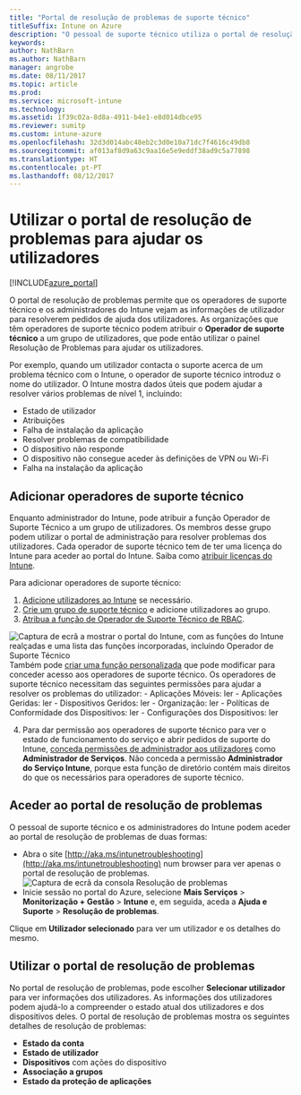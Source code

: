 ```yaml
---
title: "Portal de resolução de problemas de suporte técnico"
titleSuffix: Intune on Azure
description: "O pessoal de suporte técnico utiliza o portal de resolução de problemas para resolver problemas técnicos dos utilizadores"
keywords: 
author: NathBarn
ms.author: NathBarn
manager: angrobe
ms.date: 08/11/2017
ms.topic: article
ms.prod: 
ms.service: microsoft-intune
ms.technology: 
ms.assetid: 1f39c02a-8d8a-4911-b4e1-e8d014dbce95
ms.reviewer: sumitp
ms.custom: intune-azure
ms.openlocfilehash: 32d3d014abc48eb2c3d0e10a71dc7f4616c49db8
ms.sourcegitcommit: af013af8d9a63c9aa16e5e9eddf38ad9c5a77898
ms.translationtype: HT
ms.contentlocale: pt-PT
ms.lasthandoff: 08/12/2017
---
```

# <a name="use-the-troubleshooting-portal-to-help-users"></a>Utilizar o portal de resolução de problemas para ajudar os utilizadores

[!INCLUDE[azure_portal](./includes/azure_portal.md)]

O portal de resolução de problemas permite que os operadores de suporte técnico e os administradores do Intune vejam as informações de utilizador para resolverem pedidos de ajuda dos utilizadores. As organizações que têm operadores de suporte técnico podem atribuir o **Operador de suporte técnico** a um grupo de utilizadores, que pode então utilizar o painel Resolução de Problemas para ajudar os utilizadores.

Por exemplo, quando um utilizador contacta o suporte acerca de um problema técnico com o Intune, o operador de suporte técnico introduz o nome do utilizador. O Intune mostra dados úteis que podem ajudar a resolver vários problemas de nível 1, incluindo:
- Estado de utilizador
- Atribuições
- Falha de instalação da aplicação
- Resolver problemas de compatibilidade
- O dispositivo não responde
-   O dispositivo não consegue aceder às definições de VPN ou Wi-Fi
-   Falha na instalação da aplicação

## <a name="add-help-desk-operators"></a>Adicionar operadores de suporte técnico
Enquanto administrador do Intune, pode atribuir a função Operador de Suporte Técnico a um grupo de utilizadores. Os membros desse grupo podem utilizar o portal de administração para resolver problemas dos utilizadores. Cada operador de suporte técnico tem de ter uma licença do Intune para aceder ao portal do Intune. Saiba como [atribuir licenças do Intune](licenses-assign.md).

Para adicionar operadores de suporte técnico:
1. [Adicione utilizadores ao Intune](users-add.md) se necessário.
2. [Crie um grupo de suporte técnico](groups-add.md) e adicione utilizadores ao grupo.
3. [Atribua a função de Operador de Suporte Técnico de RBAC](role-based-access-control.md#built-in-roles).

  ![Captura de ecrã a mostrar o portal do Intune, com as funções do Intune realçadas e uma lista das funções incorporadas, incluindo Operador de Suporte Técnico](./media/help-desk-user-add.png) Também pode [criar uma função personalizada](role-based-access-control.md#custom-roles) que pode modificar para conceder acesso aos operadores de suporte técnico.  Os operadores de suporte técnico necessitam das seguintes permissões para ajudar a resolver os problemas do utilizador:
    - Aplicações Móveis: ler
    - Aplicações Geridas: ler
    - Dispositivos Geridos: ler
    - Organização: ler
    - Políticas de Conformidade dos Dispositivos: ler
    - Configurações dos Dispositivos: ler

4. Para dar permissão aos operadores de suporte técnico para ver o estado de funcionamento do serviço e abrir pedidos de suporte do Intune, [conceda permissões de administrador aos utilizadores](https://docs.microsoft.com/azure/active-directory/active-directory-users-assign-role-azure-portal) como **Administrador de Serviços**. Não conceda a permissão **Administrador do Serviço Intune**, porque esta função de diretório contém mais direitos do que os necessários para operadores de suporte técnico.

## <a name="access-the-troubleshooting-portal"></a>Aceder ao portal de resolução de problemas

O pessoal de suporte técnico e os administradores do Intune podem aceder ao portal de resolução de problemas de duas formas:
- Abra o site [http://aka.ms/intunetroubleshooting](http://aka.ms/intunetroubleshooting) num browser para ver apenas o portal de resolução de problemas.
  ![Captura de ecrã da consola Resolução de problemas](./media/help-desk-console.png)
- Inicie sessão no portal do Azure, selecione **Mais Serviços** > **Monitorização + Gestão** > **Intune** e, em seguida, aceda a **Ajuda e Suporte** > **Resolução de problemas**.

Clique em **Utilizador selecionado** para ver um utilizador e os detalhes do mesmo.

## <a name="use-the-troubleshooting-portal"></a>Utilizar o portal de resolução de problemas

No portal de resolução de problemas, pode escolher **Selecionar utilizador** para ver informações dos utilizadores. As informações dos utilizadores podem ajudá-lo a compreender o estado atual dos utilizadores e dos dispositivos deles. O portal de resolução de problemas mostra os seguintes detalhes de resolução de problemas:
- **Estado da conta**
- **Estado de utilizador**
- **Dispositivos** com ações do dispositivo
- **Associação a grupos**
- **Estado da proteção de aplicações**
